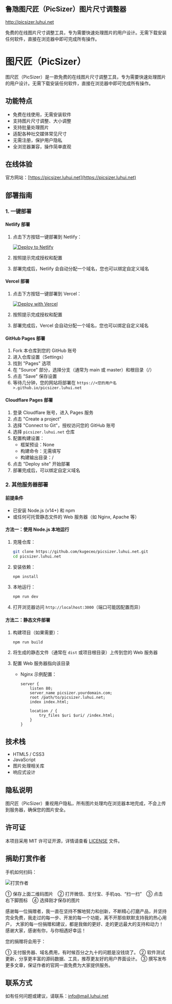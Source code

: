 ## 鲁虺图尺匠（PicSizer）图片尺寸调整器

http://picsizer.luhui.net


免费的在线图片尺寸调整工具，专为需要快速处理图片的用户设计。无需下载安装任何软件，直接在浏览器中即可完成所有操作。


# 图尺匠（PicSizer）

图尺匠（PicSizer）是一款免费的在线图片尺寸调整工具，专为需要快速处理图片的用户设计。无需下载安装任何软件，直接在浏览器中即可完成所有操作。

## 功能特点

- 免费在线使用，无需安装软件
- 支持图片尺寸调整、大小调整
- 支持批量处理图片
- 适配各种社交媒体常见尺寸
- 无需注册，保护用户隐私
- 全浏览器兼容，操作简单直观

## 在线体验

官方网站：[https://picsizer.luhui.net](https://picsizer.luhui.net)

## 部署指南

### 1. 一键部署

#### Netlify 部署

1. 点击下方按钮一键部署到 Netlify：

   [![Deploy to Netlify](https://www.netlify.com/img/deploy/button.svg)](https://app.netlify.com/start/deploy?repository=https://github.com/kugeceo/picsizer.luhui.net)

2. 按照提示完成授权和配置
3. 部署完成后，Netlify 会自动分配一个域名，您也可以绑定自定义域名

#### Vercel 部署

1. 点击下方按钮一键部署到 Vercel：

   [![Deploy with Vercel](https://vercel.com/button)](https://vercel.com/new/clone?repository-url=https://github.com/kugeceo/picsizer.luhui.net)

2. 按照提示完成授权和配置
3. 部署完成后，Vercel 会自动分配一个域名，您也可以绑定自定义域名

#### GitHub Pages 部署

1. Fork 本仓库到您的 GitHub 账号
2. 进入仓库设置（Settings）
3. 找到 "Pages" 选项
4. 在 "Source" 部分，选择分支（通常为 main 或 master）和根目录（/）
5. 点击 "Save" 保存设置
6. 等待几分钟，您的网站将部署在 `https://<您的用户名>.github.io/picsizer.luhui.net`

#### Cloudflare Pages 部署

1. 登录 Cloudflare 账号，进入 Pages 服务
2. 点击 "Create a project"
3. 选择 "Connect to Git"，授权访问您的 GitHub 账号
4. 选择 `picsizer.luhui.net` 仓库
5. 配置构建设置：
   - 框架预设：None
   - 构建命令：无需填写
   - 构建输出目录：/
6. 点击 "Deploy site" 开始部署
7. 部署完成后，可以绑定自定义域名

### 2. 其他服务器部署

#### 前提条件

- 已安装 Node.js (v14+) 和 npm
- 或任何可托管静态文件的 Web 服务器（如 Nginx, Apache 等）

#### 方法一：使用 Node.js 本地运行

1. 克隆仓库：
   ```bash
   git clone https://github.com/kugeceo/picsizer.luhui.net.git
   cd picsizer.luhui.net
   ```

2. 安装依赖：
   ```bash
   npm install
   ```

3. 本地运行：
   ```bash
   npm run dev
   ```

4. 打开浏览器访问 `http://localhost:3000`（端口可能因配置而异）

#### 方法二：静态文件部署

1. 构建项目（如果需要）：
   ```bash
   npm run build
   ```

2. 将生成的静态文件（通常在 `dist` 或项目根目录）上传到您的 Web 服务器
3. 配置 Web 服务器指向该目录
   - Nginx 示例配置：
     ```nginx
     server {
         listen 80;
         server_name picsizer.yourdomain.com;
         root /path/to/picsizer.luhui.net;
         index index.html;

         location / {
             try_files $uri $uri/ /index.html;
         }
     }
     ```

## 技术栈

- HTML5 / CSS3
- JavaScript
- 图片处理相关库
- 响应式设计

## 隐私说明

图尺匠（PicSizer）重视用户隐私，所有图片处理均在浏览器本地完成，不会上传到服务器，确保您的图片安全。

## 许可证

本项目采用 MIT 许可证开源，详情请查看 [LICENSE](LICENSE) 文件。


## 捐助打赏作者

手机如何扫码：

![打赏作者](http://flash.luhui.net/images/zhifu.png)

① 保存上面二维码图片　② 打开微信、支付宝、手机qq、“扫一扫”　③ 点击右下脚图标　④ 选择刚才保存的图片

感谢每一位捐赠者，我一直在坚持不懈地努力和创新，不断精心打磨产品，并坚持完全免费，我走过的每一步、开发的每一个功能，离不开那些默默支持我的热心用户，
大家的每一份捐赠和建议，都是我做的更好、走的更远最大的支持和动力！感谢大家，感谢有你，与你相遇好幸运！

您的捐赠将会用于：

①  支付服务器、域名费用，有时候百分之九十的问题是没钱烧了。
②  软件测试更新，分享更丰富的源码数据、工具，推荐更友好的用户界面设计。
③  撰写发布更多文章，保证作者的官网一直免费为大家提供服务。


## 联系方式

如有任何问题或建议，请联系：[info@mail.luhui.net](mailto:info@mail.luhui.net)


